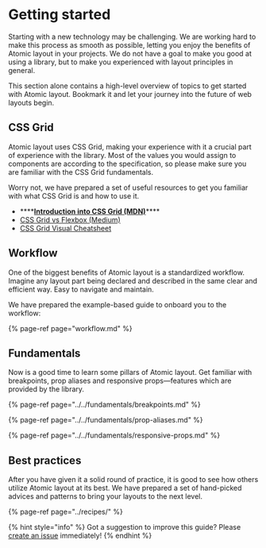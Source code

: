 # Getting started

Starting with a new technology may be challenging. We are working hard to make this process as smooth as possible, letting you enjoy the benefits of Atomic layout in your projects. We do not have a goal to make you good at using a library, but to make you experienced with layout principles in general.

This section alone contains a high-level overview of topics to get started with Atomic layout. Bookmark it and let your journey into the future of web layouts begin.

## CSS Grid

Atomic layout uses CSS Grid, making your experience with it a crucial part of experience with the library. Most of the values you would assign to components are according to the specification, so please make sure you are familiar with the CSS Grid fundamentals.

Worry not, we have prepared a set of useful resources to get you familiar with what CSS Grid is and how to use it.

* \*\*\*\*[**Introduction into CSS Grid \(MDN\)**](https://developer.mozilla.org/en-US/docs/Web/CSS/grid)\*\*\*\*
* [CSS Grid vs Flexbox \(Medium\)](https://hackernoon.com/the-ultimate-css-battle-grid-vs-flexbox-d40da0449faf)
* [CSS Grid Visual Cheatsheet](http://grid.malven.co)

## Workflow

One of the biggest benefits of Atomic layout is a standardized workflow. Imagine any layout part being declared and described in the same clear and efficient way. Easy to navigate and maintain.

We have prepared the example-based guide to onboard you to the workflow:

{% page-ref page="workflow.md" %}

## Fundamentals

Now is a good time to learn some pillars of Atomic layout. Get familiar with breakpoints, prop aliases and responsive props—features which are provided by the library.

{% page-ref page="../../fundamentals/breakpoints.md" %}

{% page-ref page="../../fundamentals/prop-aliases.md" %}

{% page-ref page="../../fundamentals/responsive-props.md" %}

## Best practices

After you have given it a solid round of practice, it is good to see how others utilize Atomic layout at its best. We have prepared a set of hand-picked advices and patterns to bring your layouts to the next level.

{% page-ref page="../recipes/" %}

{% hint style="info" %}
Got a suggestion to improve this guide? Please [create an issue](https://github.com/kettanaito/atomic-layout/issues) immediately!
{% endhint %}

